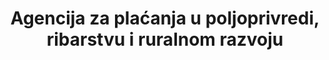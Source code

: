 ---
schema: default
title: 'Agencija za plaćanja u poljoprivredi, ribarstvu i ruralnom razvoju'
description: 'Agencija za plaćanja u poljoprivredi, ribarstvu i ruralnom razvoju je javno tijelo nadležno za operativnu provedbu mjera izravne potpore, mjera ruralnog razvoja, mjera za pomorstvo i ribarstvo (u dijelu delegiranih funkcija) i mjera zajedničke organizacije tržišta, kao i vođenje upisnika i registara te održavanje i korištenje Integriranog administrativnog i kontrolnog sustava (IAKS-a) preko kojeg se zaprimaju, obrađuju i kontroliraju izravna plaćanja poljoprivrednicima.'
slug: apprrr
logo: 'https://ruralnirazvoj.hr/files/images/apprrr-logo-1.png'
---